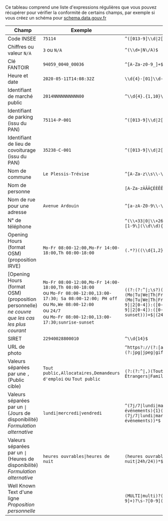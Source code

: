 Ce tableau comprend une liste d'expressions régulières que vous pouvez récupérer pour vérifier la conformité de certains champs, par exemple si vous créez un schéma pour [schema.data.gouv.fr](schema.data.gouv.fr)

| Champ | Exemple | Regex | Source |
| -- | -- | -- | -- |
| Code INSEE | `75114` | `^([013-9]\\d\|2[AB1-9])\\d{3}$` | 
| Chiffres ou valeur `N/A` | `3` ou `N/A` | `^(\\d+\|N\/A)$` |
| Clé FANTOIR | `94059_0040_00036` | `^[A-Za-z0-9_]+$` |
| Heure et date | `2020-05-11T14:08:32Z` | `\\d{4}-[01]\\d-[0-3]\\d([+-][0-2]\\d:[0-5]\\dZ?)?$` |
| Identifiant de marché public | `2014NNNNNNNNNN00` | `^\\d{4}.{1,10}\\d{2}$`|
| Identifiant de parking (issu du PAN) | `75114-P-001` | `^([013-9]\\d\|2[AB1-9])\\d{3}-P-\\d{3}$` | 
| Identifiant de lieu de covoiturage (issu du PAN) | `35238-C-001` | `^([013-9]\\d\|2[AB1-9])\\d{3}-C-\\d{3}$` |
| Nom de commune | `Le Plessis-Trévise` | `^[A-Za-z\\s\\-\\u00C0-\\u00FF]+$` |
| Nom de personne | |`[A-Za-zÀÂÄÇÉÈÊËÎÏÔÖÙÛÜŸàâäçéèêëîïôöùûüÿÆŒæœ \\-']*` |
| Nom de rue pour une adresse | `Avenue Ardouin` | `^[a-zA-Z0-9\\-\\'\\s\\d\\u00C0-\\u00FF]+$` |
| N° de téléphone |  | `^(\\+33\|0\|\\+262\|\\+269\|\\+508\|\\+590\|\\+594\|\\+596\|\\+681\|\\+687\|\\+689)\[1-9\](\\d\\d){4}$`|
| Opening Hours (format OSM) (proposition IRVE) | `Mo-Fr 08:00-12:00,Mo-Fr 14:00-18:00,Th 08:00-18:00` | `(.*?)((\\d{1,2}:\\d{2})-(\\d{1,2}:\\d{2})\|24/7)` |https://schema.data.gouv.fr/etalab/schema-irve/latest/documentation.html#propri%C3%A9t%C3%A9-horaires |
[Opening Hours (format OSM) (proposition personnelle) _ne couvre que les cas les plus courant_ |`Mo-Fr 08:00-12:00,Mo-Fr 14:00-18:00,Th 08:00-18:00`<br>ou `Mo-Fr 08:00-12:00,13:00-17:30; Sa 08:00-12:00; PH off`<br>ou `Mo,We 08:00-12:00`<br>ou `24/7`<br>ou `Mo-Fr 08:00-12:00,13:00-17:30;sunrise-sunset`|`((?:(?:^\|;\s?)(((((Mo\|Tu\|We\|Th\|Fr\|Sa\|Su\|PH\|SH)\|(?:(?:\|,)(Mo\|Tu\|We\|Th\|Fr\|Sa\|Su))+\|((Mo\|Tu\|We\|Th\|Fr\|Sa\|Su)-(Mo\|Tu\|We\|Th\|Fr\|Sa\|Su))))\s((([0-1][0-9]\|2[0-4]):([0-5][0-9]))-(([0-1][0-9]\|2[0-4]):([0-5][0-9]))(,(([0-1][0-9]\|2[0-4]):([0-5][0-9]))-(([0-1][0-9]\|2[0-4]):([0-5][0-9])))?))\|((Mo\|Tu\|We\|Th\|Fr\|Sa\|Su\|PH\|SH) off)\|(sunrise-sunset)))+$\|(24\/7))`|https://regexr.com/5t6m4|
| SIRET | `22940028800010` |`^\\d{14}$` | 
| URL de photo |  | `^https?://(?:[a-z0-9\\-]+\\.)+[a-z]{2,6}(?:/[^/#?]+)+\\.(?:jpg\|jpeg\|gif\|png)`|
| Valeurs séparées par une `,` (Public cible) | `Tout public,Allocataires,Demandeurs d'emploi` ou `Tout public` | `(?:(?:^\|,)(Tout public\|Allocataires\|Demandeurs d'emploi\|Étrangers\|Familles\|Jeunes\|Personnes en situation de handicap\|Séniors))+$`| https://schema.data.gouv.fr/etalab/schema-inclusion-numerique/latest/documentation.html#propri%C3%A9t%C3%A9-public_cible |
| Valeurs séparées par un `\|` (Jours de disponibilité) _Formulation alternative_ | `lundi\|mercredi\|vendredi` | `^(7j/7\|lundi\|mardi\|mercredi\|jeudi\|vendredi\|samedi\|dimanche\|jours fériés\|événements){1}(\\|(7j/7\|lundi\|mardi\|mercredi\|jeudi\|vendredi\|samedi\|dimanche\|jours fériés\|événements))*$`|
| Valeurs séparées par un `\|` (Heures de disponibilité) _Formulation alternative_ | `heures ouvrables\|heures de nuit` | `(heures ouvrables\|heures de nuit\|24h/24){1}(\\|(heures ouvrables\|heures de nuit\|24h/24))*$`|
| Well Known Text d'une ligne _Proposition personnelle_ | | `(MULTI\|multi)?(LINESTRING\|linestring)\(((\|,\s?)\(((\|,\s?)(-?[0-9](\.[0-9]+)?\s-?[0-9](\.[0-9]+)?))+\))+\)` | https://regexr.com/5tfj7

<!--
| UUID | | `"^\\d{14}\\d{4}.{1,10}\\d{2}$"`|
-->
